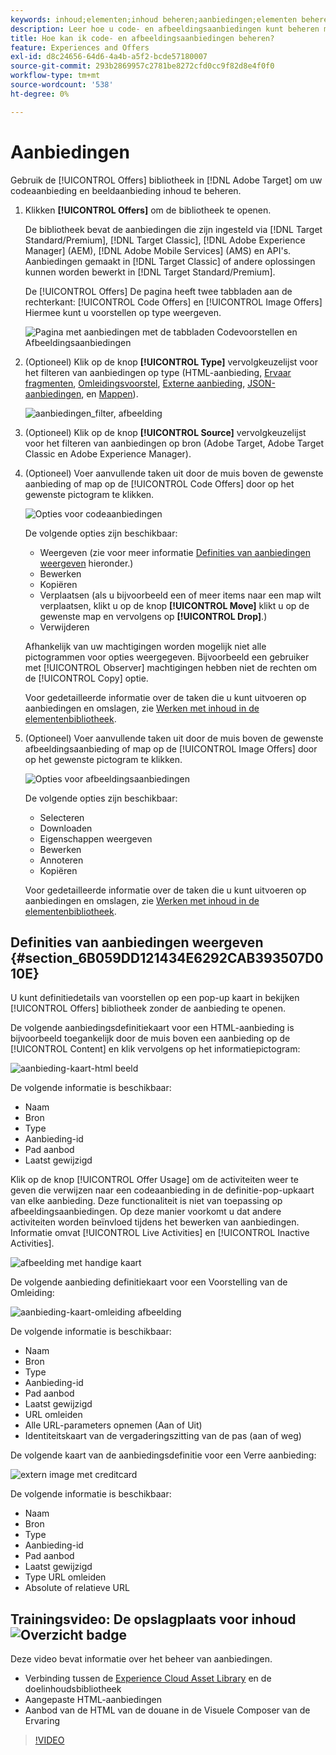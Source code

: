 ```yaml
---
keywords: inhoud;elementen;inhoud beheren;aanbiedingen;elementen beheren;selectiemodus openen;selectiemodus
description: Leer hoe u code- en afbeeldingsaanbiedingen kunt beheren met de bibliotheek Aanbiedingen in Adobe Target.
title: Hoe kan ik code- en afbeeldingsaanbiedingen beheren?
feature: Experiences and Offers
exl-id: d8c24656-64d6-4a4b-a5f2-bcde57180007
source-git-commit: 293b2869957c2781be8272cfd0cc9f82d8e4f0f0
workflow-type: tm+mt
source-wordcount: '538'
ht-degree: 0%

---
```


# Aanbiedingen

Gebruik de [!UICONTROL Offers] bibliotheek in [!DNL Adobe Target] om uw codeaanbieding en beeldaanbieding inhoud te beheren.

1. Klikken **[!UICONTROL Offers]** om de bibliotheek te openen.

   De bibliotheek bevat de aanbiedingen die zijn ingesteld via [!DNL Target Standard/Premium], [!DNL Target Classic], [!DNL Adobe Experience Manager] (AEM), [!DNL Adobe Mobile Services] (AMS) en API&#39;s. Aanbiedingen gemaakt in [!DNL Target Classic] of andere oplossingen kunnen worden bewerkt in [!DNL Target Standard/Premium].

   De [!UICONTROL Offers] De pagina heeft twee tabbladen aan de rechterkant: [!UICONTROL Code Offers] en [!UICONTROL Image Offers] Hiermee kunt u voorstellen op type weergeven.

   ![Pagina met aanbiedingen met de tabbladen Codevoorstellen en Afbeeldingsaanbiedingen](/help/main/c-experiences/c-manage-content/assets/offers-page.png)

1. (Optioneel) Klik op de knop **[!UICONTROL Type]** vervolgkeuzelijst voor het filteren van aanbiedingen op type (HTML-aanbieding, [Ervaar fragmenten](/help/main/c-experiences/c-manage-content/aem-experience-fragments.md), [Omleidingsvoorstel](/help/main/c-experiences/c-manage-content/offer-redirect.md), [Externe aanbieding](/help/main/c-experiences/c-manage-content/about-remote-offers.md), [JSON-aanbiedingen](/help/main/c-experiences/c-manage-content/create-json-offer.md), en [Mappen](/help/main/c-experiences/c-manage-content/create-content-folder.md)).

   ![aanbiedingen_filter, afbeelding](assets/offers_filter.png)

1. (Optioneel) Klik op de knop **[!UICONTROL Source]** vervolgkeuzelijst voor het filteren van aanbiedingen op bron (Adobe Target, Adobe Target Classic en Adobe Experience Manager).

1. (Optioneel) Voer aanvullende taken uit door de muis boven de gewenste aanbieding of map op de [!UICONTROL Code Offers] door op het gewenste pictogram te klikken.

   ![Opties voor codeaanbiedingen](assets/offer-picker-large.png)

   De volgende opties zijn beschikbaar:

   * Weergeven (zie voor meer informatie [Definities van aanbiedingen weergeven](#section_6B059DD121434E6292CAB393507D010E) hieronder.)
   * Bewerken
   * Kopiëren
   * Verplaatsen (als u bijvoorbeeld een of meer items naar een map wilt verplaatsen, klikt u op de knop **[!UICONTROL Move]** klikt u op de gewenste map en vervolgens op **[!UICONTROL Drop]**.)
   * Verwijderen

   Afhankelijk van uw machtigingen worden mogelijk niet alle pictogrammen voor opties weergegeven. Bijvoorbeeld een gebruiker met [!UICONTROL Observer] machtigingen hebben niet de rechten om de [!UICONTROL Copy] optie.

   Voor gedetailleerde informatie over de taken die u kunt uitvoeren op aanbiedingen en omslagen, zie [Werken met inhoud in de elementenbibliotheek](/help/main/c-experiences/c-manage-content/assets-working.md).

1. (Optioneel) Voer aanvullende taken uit door de muis boven de gewenste afbeeldingsaanbieding of map op de [!UICONTROL Image Offers] door op het gewenste pictogram te klikken.

   ![Opties voor afbeeldingsaanbiedingen](/help/main/c-experiences/c-manage-content/assets/image-offers-icons.png)

   De volgende opties zijn beschikbaar:

   * Selecteren
   * Downloaden
   * Eigenschappen weergeven
   * Bewerken
   * Annoteren
   * Kopiëren

   Voor gedetailleerde informatie over de taken die u kunt uitvoeren op aanbiedingen en omslagen, zie [Werken met inhoud in de elementenbibliotheek](/help/main/c-experiences/c-manage-content/assets-working.md).

## Definities van aanbiedingen weergeven {#section_6B059DD121434E6292CAB393507D010E}

U kunt definitiedetails van voorstellen op een pop-up kaart in bekijken [!UICONTROL Offers] bibliotheek zonder de aanbieding te openen.

De volgende aanbiedingsdefinitiekaart voor een HTML-aanbieding is bijvoorbeeld toegankelijk door de muis boven een aanbieding op de [!UICONTROL Content] en klik vervolgens op het informatiepictogram:

![aanbieding-kaart-html beeld](assets/offer-card-html.png)

De volgende informatie is beschikbaar:

* Naam
* Bron
* Type
* Aanbieding-id
* Pad aanbod
* Laatst gewijzigd

Klik op de knop [!UICONTROL Offer Usage] om de activiteiten weer te geven die verwijzen naar een codeaanbieding in de definitie-pop-upkaart van elke aanbieding. Deze functionaliteit is niet van toepassing op afbeeldingsaanbiedingen. Op deze manier voorkomt u dat andere activiteiten worden beïnvloed tijdens het bewerken van aanbiedingen. Informatie omvat [!UICONTROL Live Activities] en [!UICONTROL Inactive Activities].

![afbeelding met handige kaart](assets/offer-card-usage.png)

De volgende aanbieding definitiekaart voor een Voorstelling van de Omleiding:

![aanbieding-kaart-omleiding afbeelding](assets/offer-card-redirect.png)

De volgende informatie is beschikbaar:

* Naam
* Bron
* Type
* Aanbieding-id
* Pad aanbod
* Laatst gewijzigd
* URL omleiden
* Alle URL-parameters opnemen (Aan of Uit)
* Identiteitskaart van de vergaderingszitting van de pas (aan of weg)

De volgende kaart van de aanbiedingsdefinitie voor een Verre aanbieding:

![extern image met creditcard](assets/offer-card-remote.png)

De volgende informatie is beschikbaar:

* Naam
* Bron
* Type
* Aanbieding-id
* Pad aanbod
* Laatst gewijzigd
* Type URL omleiden
* Absolute of relatieve URL

## Trainingsvideo: De opslagplaats voor inhoud ![Overzicht badge](/help/main/assets/overview.png)

Deze video bevat informatie over het beheer van aanbiedingen.

* Verbinding tussen de [Experience Cloud Asset Library](https://experienceleague.adobe.com/docs/core-services/interface/assets/creative-cloud.html) en de doelinhoudsbibliotheek
* Aangepaste HTML-aanbiedingen
* Aanbod van de HTML van de douane in de Visuele Composer van de Ervaring

>[!VIDEO](https://video.tv.adobe.com/v/17387)
